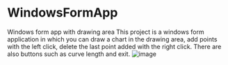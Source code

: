 # WindowsFormApp
 Windows form app with drawing area
 This project is a windows form application in which you can draw a chart in the drawing area, add  points with the left click, delete the last point added with the right click. There are also buttons such as curve length and exit.
![image](https://user-images.githubusercontent.com/81254850/142056514-d63c96ba-7df3-42ff-8ee1-b0093b203321.png)

